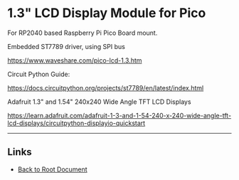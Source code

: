 # 1.3" LCD Display Module for Pico

For RP2040 based Raspberry Pi Pico Board mount.

Embedded ST7789 driver, using SPI bus

<https://www.waveshare.com/pico-lcd-1.3.htm>

Circuit Python Guide:

<https://docs.circuitpython.org/projects/st7789/en/latest/index.html>

Adafruit 1.3" and 1.54" 240x240 Wide Angle TFT LCD Displays

<https://learn.adafruit.com/adafruit-1-3-and-1-54-240-x-240-wide-angle-tft-lcd-displays/circuitpython-displayio-quickstart>

----
<!-- Footer Begins Here -->
## Links

- [Back to Root Document](../README.md)

